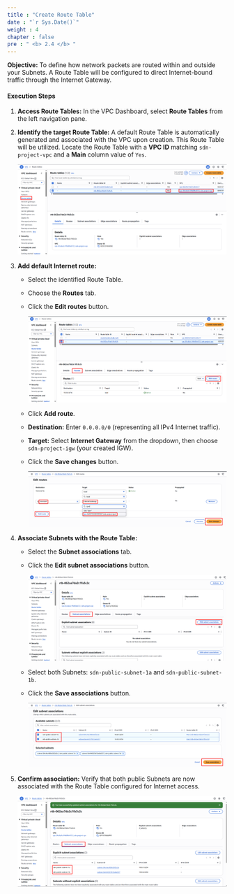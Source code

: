 ```yaml
---
title : "Create Route Table"
date : "`r Sys.Date()`"
weight : 4
chapter : false
pre : " <b> 2.4 </b> "
---
```


**Objective:** To define how network packets are routed within and outside your Subnets. A Route Table will be configured to direct Internet-bound traffic through the Internet Gateway.
#### Execution Steps
1. **Access Route Tables:** In the VPC Dashboard, select **Route Tables** from the left navigation pane.
2. **Identify the target Route Table:** A default Route Table is automatically generated and associated with the VPC upon creation. This Route Table will be utilized. Locate the Route Table with a **VPC ID** matching `sdn-project-vpc` and a **Main** column value of `Yes`.
    
    ![image.png](image.png)
    
3. **Add default Internet route:**
    - Select the identified Route Table.
    - Choose the **Routes** tab.
    - Click the **Edit routes** button.
        
        ![image.png](image%201.png)
        
    - Click **Add route**.
    - **Destination:** Enter `0.0.0.0/0` (representing all IPv4 Internet traffic).
    - **Target:** Select **Internet Gateway** from the dropdown, then choose `sdn-project-igw` (your created IGW).
    - Click the **Save changes** button.
        
        ![image.png](image%202.png)
        
4. **Associate Subnets with the Route Table:**
    - Select the **Subnet associations** tab.
    - Click the **Edit subnet associations** button.
        
        ![image.png](image%203.png)
        
    - Select both Subnets: `sdn-public-subnet-1a` and `sdn-public-subnet-1b`.
    - Click the **Save associations** button.
        
        ![image.png](image%204.png)
        
5. **Confirm association:** Verify that both public Subnets are now associated with the Route Table configured for Internet access.
    
    ![image.png](image%205.png)